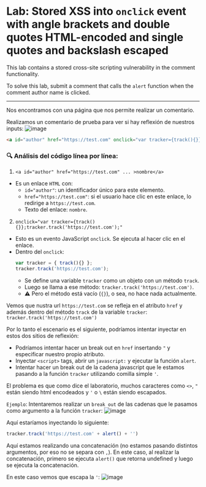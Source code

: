 # Lab: Stored XSS into `onclick` event with angle brackets and double quotes HTML-encoded and single quotes and backslash escaped

This lab contains a stored cross-site scripting vulnerability in the comment functionality.

To solve this lab, submit a comment that calls the `alert` function when the comment author name is clicked.

---

Nos encontramos con una página que nos permite realizar un comentario.

Realizamos un comentario de prueba para ver si hay reflexión de nuestros inputs:
![image](https://github.com/user-attachments/assets/485924f2-fdc1-4479-a4fa-3cfe75af9c71)

```html
<a id="author" href="https://test.com" onclick="var tracker={track(){}};tracker.track('https://test.com');">nombre</a>
```

### 🔍 Análisis del código línea por línea:
1. `<a id="author" href="https://test.com" ... >nombre</a>`
- Es un enlace `HTML` con:
  - `id="author"`: un identificador único para este elemento.
  - `href="https://test.com"`: si el usuario hace clic en este enlace, lo redirige a `https://test.com`.
  - Texto del enlace: `nombre`.
2. `onclick="var tracker={track(){}};tracker.track('https://test.com');"`
- Esto es un evento JavaScript `onclick`. Se ejecuta al hacer clic en el enlace.
- Dentro del `onclick`:
  ```js
  var tracker = { track(){} };
  tracker.track('https://test.com');
  ```
  - Se define una variable `tracker` como un objeto con un método `track`.
  - Luego se llama a ese método: `tracker.track('https://test.com')`.
  - ⚠️ Pero el método está vacío (`{}`), o sea, no hace nada actualmente.

Vemos que nustra url `https://test.com` se refleja en el atributo `href` y además dentro del método `track` de la variable `tracker`: `tracker.track('https://test.com')`

Por lo tanto el escenario es el siguiente, podríamos intentar inyectar en estos dos sitios de reflexión:
- Podríamos intentar hacer un break out en `href` insertando `"` y especificar nuestro propio atributo.
- Inyectar `<script>` tags, abrir un `javascript:` y ejecutar la función `alert`.
- Intentar hacer un break out de la cadena javascript que le estamos pasando a la función `tracker` utilizando comilla simple `'`.

El problema es que como dice el laboratorio, muchos caracteres como `<>`, `"` están siendo html encodeados y `'` o `\` están siendo escapados.

`Ejemplo`:
Intentaremos realizar un `break out` de las cadenas que le pasamos como argumento a la función `tracker`:
![image](https://github.com/user-attachments/assets/644fdf23-2076-4305-bb72-de96c25742ab)

Aquí estaríamos inyectando lo siguiente:
```js
tracker.track('https://test.com' + alert() + '')
```

Aquí estamos realizando una concatenación (no estamos pasando distintos argumentos, por eso no se separa con `,`).
En este caso, al realizar la concatenación, primero se ejecuta `alert()` que retorna undefined y luego se ejecuta la concatenación.

En este caso vemos que escapa la `'`:
![image](https://github.com/user-attachments/assets/f8bbc98f-3b18-45da-97be-8363b8674526)




  



